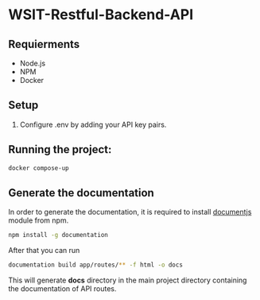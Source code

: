 # WSIT-Restful-Backend-API

## Requierments

- Node.js
- NPM
- Docker

## Setup

1. Configure .env by adding your API key pairs.

## Running the project:

```bash
docker compose-up
```

## Generate the documentation

In order to generate the documentation, it is required to install [documentjs](https://github.com/documentationjs/documentation/blob/master/docs/GETTING_STARTED.md) module from npm.

```bash
npm install -g documentation
```

After that you can run

```bash
documentation build app/routes/** -f html -o docs
```

This will generate **docs** directory in the main project directory containing the documentation of API routes.
